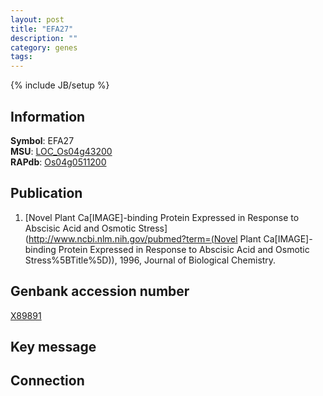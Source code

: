 ```yaml
---
layout: post
title: "EFA27"
description: ""
category: genes
tags: 
---
```

{% include JB/setup %}

## Information
__Symbol__: EFA27  
__MSU__: [LOC_Os04g43200](http://rice.plantbiology.msu.edu/cgi-bin/ORF_infopage.cgi?orf=LOC_Os04g43200)  
__RAPdb__: [Os04g0511200](http://rapdb.dna.affrc.go.jp/viewer/gbrowse_details/irgsp1?name=Os04g0511200)  

## Publication
1. [Novel Plant Ca[IMAGE]-binding Protein Expressed in Response to Abscisic Acid and Osmotic Stress](http://www.ncbi.nlm.nih.gov/pubmed?term=(Novel Plant Ca[IMAGE]-binding Protein Expressed in Response to Abscisic Acid and Osmotic Stress%5BTitle%5D)), 1996, Journal of Biological Chemistry.

## Genbank accession number
[X89891](http://www.ncbi.nlm.nih.gov/nuccore/X89891)

## Key message

## Connection


